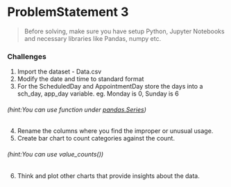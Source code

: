 # ProblemStatement 3

> Before solving, make sure you have setup Python, Jupyter Notebooks and necessary libraries like Pandas, numpy etc.

### Challenges

1. Import the dataset - Data.csv
2. Modify the date and time to standard format
3. For the ScheduledDay  and AppointmentDay store the days into a sch_day, app_day variable. eg. Monday is 0, Sunday is 6 
###### (hint:You can use function under [pandas.Series](https://pandas.pydata.org/docs/reference/api/pandas.Series.html))
4. Rename the columns where you find the improper or unusual usage.
5. Create bar chart to count categories against the count.
###### (hint:You can use value_counts())    
6. Think and plot other charts that provide insights about the data.
